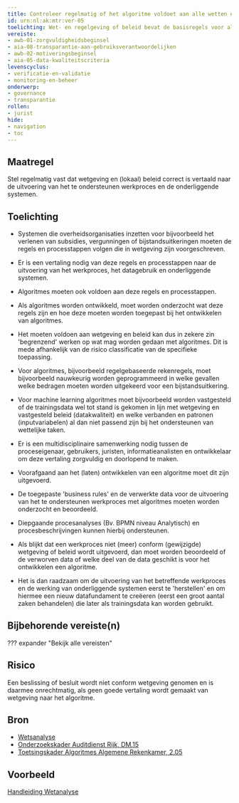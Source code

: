 ```yaml
---
title: Controleer regelmatig of het algoritme voldoet aan alle wetten en regels en het eigen beleid
id: urn:nl:ak:mtr:ver-05
toelichting: Wet- en regelgeving of beleid bevat de basisregels voor algoritmes. Het is van belang dat een goede vertaling wordt gemaakt van deze regels naar het algoritme.
vereiste:
- awb-01-zorgvuldigheidsbeginsel
- aia-08-transparantie-aan-gebruiksverantwoordelijken
- awb-02-motiveringsbeginsel
- aia-05-data-kwaliteitscriteria
levenscyclus:
- verificatie-en-validatie
- monitoring-en-beheer
onderwerp:
- governance
- transparantie
rollen:
- jurist
hide:
- navigation
- toc
---
```


<!-- tags -->

## Maatregel
Stel regelmatig vast dat wetgeving en (lokaal) beleid correct is vertaald naar de uitvoering van het te ondersteunen werkproces en de onderliggende systemen. 
 
## Toelichting
- Systemen die overheidsorganisaties inzetten voor bijvoorbeeld het verlenen van subsidies, vergunningen of bijstandsuitkeringen moeten de regels en processtappen volgen die in wetgeving zijn voorgeschreven.
- Er is een vertaling nodig van deze regels en processtappen naar de uitvoering van het werkproces, het datagebruik en onderliggende systemen.
- Algoritmes moeten ook voldoen aan deze regels en processtappen.
- Als algoritmes worden ontwikkeld, moet worden onderzocht wat deze regels zijn en hoe deze moeten worden toegepast bij het ontwikkelen van algoritmes.
- Het moeten voldoen aan wetgeving en beleid kan dus in zekere zin 'begrenzend' werken op wat mag worden gedaan met algoritmes. Dit is mede afhankelijk van de risico classificatie van de specifieke toepassing. 
- Voor algoritmes, bijvoorbeeld regelgebaseerde rekenregels, moet bijvoorbeeld nauwkeurig worden geprogrammeerd in welke gevallen welke bedragen moeten worden uitgekeerd voor een bijstandsuitkering.
- Voor machine learning algoritmes moet bijvoorbeeld worden vastgesteld of de trainingsdata wel tot stand is gekomen in lijn met wetgeving en vastgesteld beleid (datakwaliteit) en welke verbanden en patronen (inputvariabelen) al dan niet passend zijn bij het ondersteunen van wettelijke taken.
 
- Er is een multidisciplinaire samenwerking nodig tussen de proceseigenaar, gebruikers, juristen, informatieanalisten en ontwikkelaar om deze vertaling zorgvuldig en doorlopend te maken.
- Voorafgaand aan het (laten) ontwikkelen van een algoritme moet dit zijn uitgevoerd.
- De toegepaste 'business rules' en de verwerkte data voor de uitvoering van het te ondersteunen werkproces met algoritmes moeten worden onderzocht en beoordeeld.
- Diepgaande procesanalyses (Bv. BPMN niveau Analytisch) en procesbeschrijvingen kunnen hierbij ondersteunen. 
- Als blijkt dat een werkproces niet (meer) conform (gewijzigde) wetgeving of beleid wordt uitgevoerd, dan moet worden beoordeeld of de verworven data of welke deel van de data geschikt is voor het ontwikkelen een algoritme.
- Het is dan raadzaam om de uitvoering van het betreffende werkproces en de werking van onderliggende systemen eerst te 'herstellen' en om hiermee een nieuw datafundament te creëeren (eerst een groot aantal zaken behandelen) die later als trainingsdata kan worden gebruikt. 
  
## Bijbehorende vereiste(n)
??? expander "Bekijk alle vereisten"
    <!-- list_vereisten_on_maatregelen_page -->

## Risico
Een beslissing of besluit wordt niet conform wetgeving genomen en is daarmee onrechtmatig, als geen goede vertaling wordt gemaakt van wetgeving naar het algoritme. 

## Bron
- [Wetsanalyse](https://wendbarewetsuitvoering.pleio.nl/page/view/918f9a63-4383-410e-b526-4b8fb67b1c40/het-boek-wetsanalyse)
- [Onderzoekskader Auditdienst Rijk, DM.15](https://www.rijksoverheid.nl/documenten/rapporten/2023/07/11/onderzoekskader-algoritmes-adr-2023)
- [Toetsingskader Algoritmes Algemene Rekenkamer, 2.05](https://www.rekenkamer.nl/onderwerpen/algoritmes/documenten/publicaties/2024/05/15/het-toetsingskader-aan-de-slag)

## Voorbeeld
[Handleiding Wetanalyse](https://wendbarewetsuitvoering.pleio.nl/attachment/805680a2-1c37-4831-bbfb-2d602ca7d65c) 
